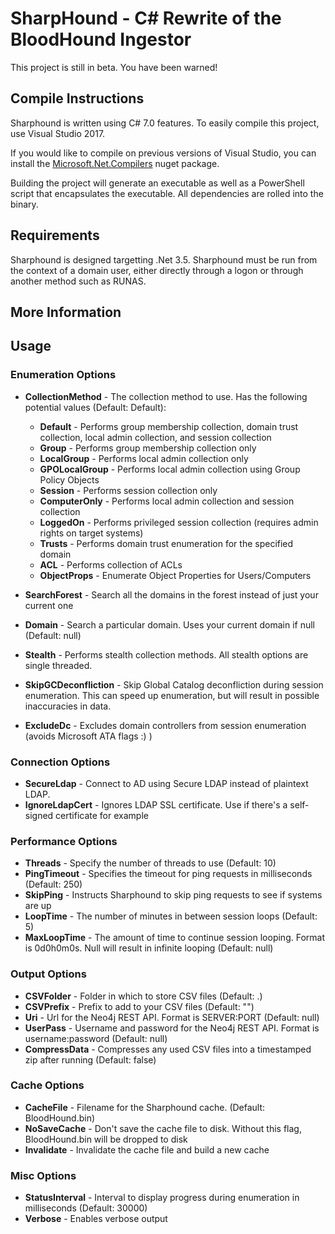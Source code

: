 # SharpHound - C# Rewrite of the BloodHound Ingestor

This project is still in beta. You have been warned!

## Compile Instructions
Sharphound is written using C# 7.0 features. To easily compile this project, use Visual Studio 2017. 

If you would like to compile on previous versions of Visual Studio, you can install the [Microsoft.Net.Compilers](https://www.nuget.org/packages/Microsoft.Net.Compilers/) nuget package.

Building the project will generate an executable as well as a PowerShell script that encapsulates the executable. All dependencies are rolled into the binary.

## Requirements
Sharphound is designed targetting .Net 3.5. Sharphound must be run from the context of a domain user, either directly through a logon or through another method such as RUNAS.

## More Information

## Usage
### Enumeration Options
* **CollectionMethod** - The collection method to use. Has the following potential values (Default: Default):
   * **Default** - Performs group membership collection, domain trust collection, local admin collection, and session collection
   * **Group** - Performs group membership collection only
   * **LocalGroup** - Performs local admin collection only
   * **GPOLocalGroup** - Performs local admin collection using Group Policy Objects
   * **Session** - Performs session collection only
   * **ComputerOnly** - Performs local admin collection and session collection
   * **LoggedOn** - Performs privileged session collection (requires admin rights on target systems)
   * **Trusts** - Performs domain trust enumeration for the specified domain
   * **ACL** - Performs collection of ACLs
   * **ObjectProps** - Enumerate Object Properties for Users/Computers

* **SearchForest** - Search all the domains in the forest instead of just your current one
* **Domain** - Search a particular domain. Uses your current domain if null (Default: null)
* **Stealth** - Performs stealth collection methods. All stealth options are single threaded.
* **SkipGCDeconfliction** - Skip Global Catalog deconfliction during session enumeration. This can speed up enumeration, but will result in possible inaccuracies in data.
* **ExcludeDc** - Excludes domain controllers from session enumeration (avoids Microsoft ATA flags :) )

### Connection Options
* **SecureLdap** - Connect to AD using Secure LDAP instead of plaintext LDAP.
* **IgnoreLdapCert** - Ignores LDAP SSL certificate. Use if there's a self-signed certificate for example

### Performance Options
* **Threads** - Specify the number of threads to use (Default: 10)
* **PingTimeout** - Specifies the timeout for ping requests in milliseconds (Default: 250)
* **SkipPing** - Instructs Sharphound to skip ping requests to see if systems are up
* **LoopTime** - The number of minutes in between session loops (Default: 5)
* **MaxLoopTime** - The amount of time to continue session looping. Format is 0d0h0m0s. Null will result in infinite looping (Default: null)

### Output Options
* **CSVFolder** - Folder in which to store CSV files (Default: .)
* **CSVPrefix** - Prefix to add to your CSV files (Default: "")
* **Uri** - Url for the Neo4j REST API. Format is SERVER:PORT (Default: null)
* **UserPass** - Username and password for the Neo4j REST API. Format is username:password (Default: null)
* **CompressData** - Compresses any used CSV files into a timestamped zip after running (Default: false)

### Cache Options
* **CacheFile** - Filename for the Sharphound cache. (Default: BloodHound.bin)
* **NoSaveCache** - Don't save the cache file to disk. Without this flag, BloodHound.bin will be dropped to disk
* **Invalidate** - Invalidate the cache file and build a new cache

### Misc Options
* **StatusInterval** - Interval to display progress during enumeration in milliseconds (Default: 30000)
* **Verbose** - Enables verbose output
